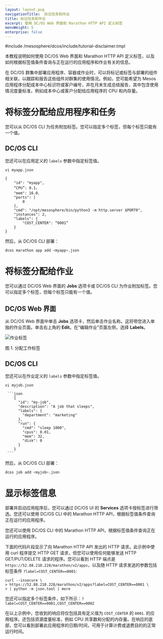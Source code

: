 ```yaml
---
layout: layout.pug
navigationTitle:  标记任务和作业
title: 标记任务和作业
excerpt: 使用 DC/OS Web 界面和 Marathon HTTP API 定义标签
menuWeight: 5
enterprise: false
---
```


<!-- This source repo for this topic is https://github.com/dcos/dcos-docs-site -->
#include /mesosphere/dcos/include/tutorial-disclaimer.tmpl

本教程说明如何使用 DC/OS Web 界面和 Marathon HTTP API 定义标签，以及如何根据标签值条件查询与正在运行的应用程序和作业有关的信息。

在 DC/OS 群集中部署应用程序、容器或作业时，可以将标记或标签与部署的组件相关联，以跟踪和报告这些组件对群集的使用情况。例如，您可能希望为 Mesos 应用程序分配成本中心标识符或客户编号，并在月末生成总结报告，其中包含使用情况度量标准，例如成本中心或客户分配给应用程序的 CPU 和内存量。

# 将标签分配给应用程序和任务

您可以从 DC/OS CLI 为任务附加标签。您可以指定多个标签，但每个标签只能有一个值。

## DC/OS CLI

您还可以在应用定义的 `labels` 参数中指定标签值。

    vi myapp.json

    {
        "id": "myapp",
        “CPU”: 0.1，
        "mem": 16.0、
        "ports": [
            0
        ],
        "cmd": "/opt/mesosphere/bin/python3 -m http.server $PORT0",
        "instances": 2,
        "labels": {
            "COST_CENTER": “0001”
        }
    }

然后，从 DC/OS CLI 部署：

```bash
dcos marathon app add <myapp>.json
```

# 将标签分配给作业

您可以通过 DC/OS Web 界面的 **Jobs** 选项卡或 DC/OS CLI 为作业附加标签。您可以指定多个标签，但每个标签只能有一个值。

## DC/OS Web 界面

从 DC/OS Web 界面中单击 **Jobs** 选项卡，然后单击作业名称。这将带您进入单独的作业页面。单击右上角的 **Edit**。在“编辑作业”页面左侧，选择 **Labels**。

![作业标签](/mesosphere/dcos/cn/1.13/img/job-label.png)

图 1. 分配工作标签

## DC/OS CLI

您还可以在作业定义的 `labels` 参数中指定标签值。

    vi myjob.json

     ```json
        {
          "id": "my-job",
          "description": "A job that sleeps",
          "labels": {
            "department": "marketing"
          },
          "run": {
            "cmd": "sleep 1000",
            "cpus": 0.01,
            "mem": 32,
            "disk": 0
          }
        }
     ```

然后，从 DC/OS CLI 部署：

```bash
dcos job add <myjob>.json
```

# 显示标签信息


部署并启动应用程序后，您可以通过 DC/OS UI 的 **Services** 选项卡按标签进行筛选。您还可以使用 DC/OS CLI 中的 Marathon HTTP API，根据标签值条件查询正在运行的应用程序。

您还可以使用 DC/OS CLI 中的 Marathon HTTP API，根据标签值条件查询正在运行的应用程序。

下面的代码片段显示了向 Marathon HTTP API 发出的 HTTP 请求。此示例中使用 curl 程序提交 HTTP GET 请求，但您可以使用任何能够发送 HTTP GET/PUT/DELETE 请求的程序。您可以看到 HTTP 端点是 `https://52.88.210.228/marathon/v2/apps`，以及随 HTTP 请求发送的参数包括标签条件 `?label=COST_CENTER==0001`:

    curl --insecure \
    > https://52.88.210.228/marathon/v2/apps?label=COST_CENTER==0001 \
    > | python -m json.tool | more

您还可以指定多个标签条件，如下所示：`?label=COST_CENTER==0001,COST_CENTER==0002`

在以上示例中，您收到的响应将仅包括具有定义值为 `COST_CENTER` 的 `0001`. 的应用程序。还包括资源度量标准，例如 CPU 共享数和分配的内存量。在响应的底部，您可以看到部署此应用程序的日期/时间，可用于计算计费或退费目的的正常运行时间。
